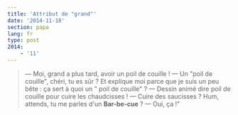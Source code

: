 ```yaml
---
title: 'Attribut de "grand"'
date: '2014-11-18'
section: papa
lang: fr
type: post
2014:
    - '11'
---
```


> — Moi, grand a plus tard, avoir un poil de couille !
> — Un "poil de couille", chéri, tu es sûr ? Et explique moi parce que je suis un peu bête : ça sert à quoi un " poil de couille" ?
> — Dessin animé dire poil de couille pour cuire les chaudcisses !
> — Cuire des saucisses ? Hum, attends, tu me parles d'un **Bar-be-cue** ?
> — Oui, ça !"

